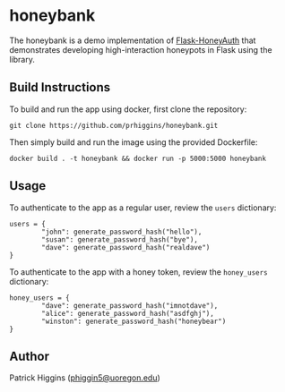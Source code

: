 honeybank
==============
The honeybank is a demo implementation of [Flask-HoneyAuth](https://github.com/prhiggins/Flask-HoneyAuth) that demonstrates developing high-interaction honeypots in Flask using the library.

Build Instructions
------------
To build and run the app using docker, first clone the repository:
```
git clone https://github.com/prhiggins/honeybank.git
```
Then simply build and run the image using the provided Dockerfile:
```
docker build . -t honeybank && docker run -p 5000:5000 honeybank
```

Usage
----------------------------
To authenticate to the app as a regular user, review the `users` dictionary:
```
users = {
        "john": generate_password_hash("hello"),
        "susan": generate_password_hash("bye"),
        "dave": generate_password_hash("realdave")
}
```
To authenticate to the app with a honey token, review the `honey_users` dictionary:
```
honey_users = {
        "dave": generate_password_hash("imnotdave"),
        "alice": generate_password_hash("asdfghj"),
        "winston": generate_password_hash("honeybear")
}
```
Author
----------------------------
Patrick Higgins (phiggin5@uoregon.edu)
